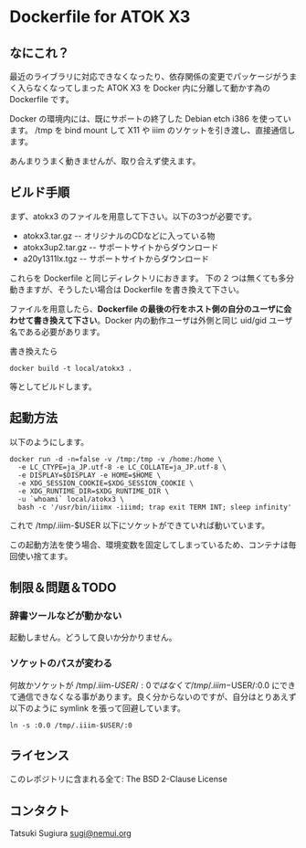 # Dockerfile for ATOK X3

## なにこれ？

最近のライブラリに対応できなくなったり、依存関係の変更でパッケージがうまく入らなくなってしまった
ATOK X3 を Docker 内に分離して動かす為の Dockerfile です。

Docker の環境内には、既にサポートの終了した Debian etch i386 を使っています。
/tmp を bind mount して X11 や iiim のソケットを引き渡し、直接通信します。

あんまりうまく動きませんが、取り合えず使えます。

## ビルド手順

まず、atokx3 のファイルを用意して下さい。以下の3つが必要です。

* atokx3.tar.gz -- オリジナルのCDなどに入っている物
* atokx3up2.tar.gz -- サポートサイトからダウンロード
* a20y1311lx.tgz  -- サポートサイトからダウンロード

これらを Dockerfile と同じディレクトリにおきます。
下の 2 つは無くても多分動きますが、そうしたい場合は Dockerfile を書き換えて下さい。

ファイルを用意したら、**Dockerfile の最後の行をホスト側の自分のユーザに会わせて書き換えて下さい**。Docker 内の動作ユーザは外側と同じ uid/gid ユーザ名である必要があります。

書き換えたら

    docker build -t local/atokx3 .

等としてビルドします。

## 起動方法

以下のようにします。

    docker run -d -n=false -v /tmp:/tmp -v /home:/home \
      -e LC_CTYPE=ja_JP.utf-8 -e LC_COLLATE=ja_JP.utf-8 \
      -e DISPLAY=$DISPLAY -e HOME=$HOME \
      -e XDG_SESSION_COOKIE=$XDG_SESSION_COOKIE \
      -e XDG_RUNTIME_DIR=$XDG_RUNTIME_DIR \
      -u `whoami` local/atokx3 \
      bash -c '/usr/bin/iiimx -iiimd; trap exit TERM INT; sleep infinity'

これで /tmp/.iiim-$USER 以下にソケットができていれば動いています。

この起動方法を使う場合、環境変数を固定してしまっているため、コンテナは毎回使い捨てます。

## 制限＆問題＆TODO

### 辞書ツールなどが動かない

起動しません。どうして良いか分かりません。

### ソケットのパスが変わる

何故かソケットが /tmp/.iiim-$USER/:0 ではなくて /tmp/.iiim-$USER/:0.0
にできて通信できなくなる事があります。良く分からないのですが、自分はとりあえず以下のように symlink を張って回避しています。

    ln -s :0.0 /tmp/.iiim-$USER/:0 

## ライセンス

このレポジトリに含まれる全て: The BSD 2-Clause License

## コンタクト

Tatsuki Sugiura <sugi@nemui.org>
